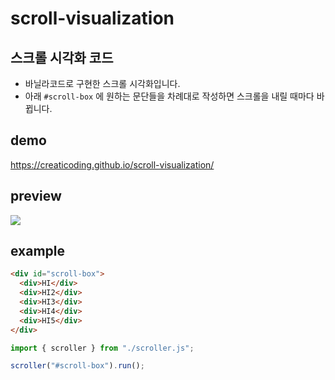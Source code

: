 # scroll-visualization

## 스크롤 시각화 코드

- 바닐라코드로 구현한 스크롤 시각화입니다.
- 아래 `#scroll-box` 에 원하는 문단들을 차례대로 작성하면 스크롤을 내릴 때마다 바뀝니다.



## demo

https://creaticoding.github.io/scroll-visualization/

## preview

![](https://user-images.githubusercontent.com/33514304/190891559-fc6b42dc-d2fc-4552-86fc-05e039b74286.gif)

## example

```html
<div id="scroll-box">
  <div>HI</div>
  <div>HI2</div>
  <div>HI3</div>
  <div>HI4</div>
  <div>HI5</div>
</div>
```

```js
import { scroller } from "./scroller.js";

scroller("#scroll-box").run();
```
